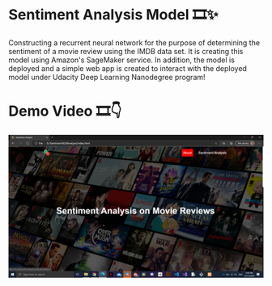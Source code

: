 # Sentiment Analysis Model 🎞✨
Constructing a recurrent neural network for the purpose of determining the sentiment of a movie review using the IMDB data set. It is creating this model using Amazon's SageMaker service. In addition, the model is deployed and a simple web app is created to interact with the deployed model under Udacity Deep Learning Nanodegree program! 


# Demo Video 🎞👇
[![Watch the video](https://github.com/AmalAljabri/Sentiment-Analysis-Model/blob/main/Images/website.png)](https://www.youtube.com/watch?v=9o-XNc_2jE4)

